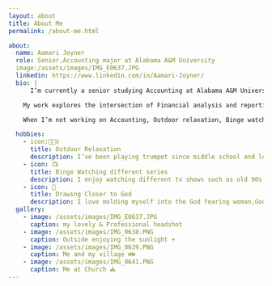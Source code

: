 ```yaml
---
layout: about
title: About Me
permalink: /about-me.html

about:
  name: Aamari Joyner
  role: Senior,Accounting major at Alabama A&M University
  image:/assets/images/IMG_E0637.JPG
  linkedin: https://www.linkedin.com/in/Aamari-Joyner/
  bio: |
      I’m currently a senior studying Accounting at Alabama A&M University in Huntsville, Alabama. I expect to graduate in 2025.

    My work explores the intersection of Financial analysis and reporting. Also explores other bases such as Audit& compliance checks in order to help businesses continue profiting even when their is a loss.

    When I’m not working on Accounting, Outdoor relaxation, Binge watching different series, and getting closer to God .

  hobbies:
    - icon:🧘🏾‍♀️
      title: Outdoor Relaxation
      description: I’ve been playing trumpet since middle school and love improvising to Coltrane and Miles Davis tracks.
    - icon: 📺
      title: Binge Watching different series
      description: I enjoy watching different tv shows such as old 90s sitcoms. Martin is one of my favorites.
    - icon: 🛐
      title: Drawing Closer to God
      description: I love molding myself into the God fearing woman,God has promised me to be. The journey that I'm on is very peaceful and mindblowing.
  gallery:
    - image: /assets/images/IMG_E0637.JPG
      caption: my lovely & Professional headshot
    - image: /assets/images/IMG_0638.PNG
      caption: Outside enjoying the sunlight ☀️
    - image: /assets/images/IMG_0639.PNG
      caption: Me and my village 👪
    - image: /assets/images/IMG_0641.PNG
      caption: Me at Church ⛪
---
```

